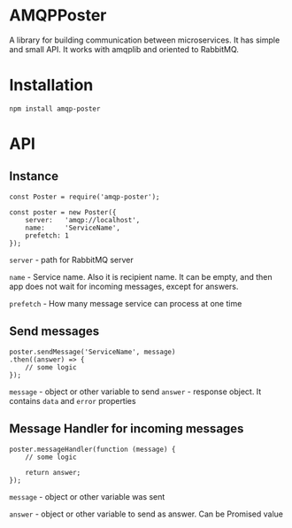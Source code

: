 # AMQPPoster
A library for building communication between microservices.
It has simple and small API.
It works with amqplib and oriented to RabbitMQ.

# Installation
```
npm install amqp-poster
```

# API

## Instance
```
const Poster = require('amqp-poster');

const poster = new Poster({
	server:   'amqp://localhost',
	name:     'ServiceName',
	prefetch: 1
});
```

```server``` - path for RabbitMQ server

```name``` - Service name. Also it is recipient name. It can be empty, and then app does not wait for incoming messages, except for answers.

```prefetch``` - How many message service can process at one time

## Send messages
```
poster.sendMessage('ServiceName', message)
.then((answer) => {
	// some logic
});
```

```message``` - object or other variable to send
```answer``` - response object. It contains ```data``` and ```error``` properties

## Message Handler for incoming messages
```
poster.messageHandler(function (message) {
	// some logic
	
	return answer;
});
```

```message``` - object or other variable was sent

```answer``` - object or other variable to send as answer. Can be Promised value
